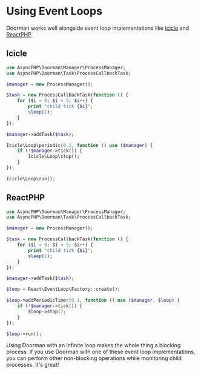 # Using Event Loops

Doorman works well alongside event loop implementations like [Icicle](https://github.com/icicleio) and [ReactPHP](https://github.com/reactphp).

## Icicle

```php
use AsyncPHP\Doorman\Manager\ProcessManager;
use AsyncPHP\Doorman\Task\ProcessCallbackTask;

$manager = new ProcessManager();

$task = new ProcessCallbackTask(function () {
    for ($i = 0; $i < 5; $i++) {
        print "child tick {$i}";
        sleep(1);
    }
});

$manager->addTask($task);

Icicle\Loop\periodic(0.1, function () use ($manager) {
    if (!$manager->tick()) {
        Icicle\Loop\stop();
    }
});

Icicle\Loop\run();
```

## ReactPHP

```php
use AsyncPHP\Doorman\Manager\ProcessManager;
use AsyncPHP\Doorman\Task\ProcessCallbackTask;

$manager = new ProcessManager();

$task = new ProcessCallbackTask(function () {
    for ($i = 0; $i < 5; $i++) {
        print "child tick {$i}";
        sleep(1);
    }
});

$manager->addTask($task);

$loop = React\EventLoop\Factory::create();

$loop->addPeriodicTimer(0.1, function () use ($manager, $loop) {
    if (!$manager->tick()) {
        $loop->stop();
    }
});

$loop->run();
```

Using Doorman with an infinite loop makes the whole thing a blocking process. If you use Doorman with one of these event loop implementations, you can perform other non-blocking operations while monitoring child processes. It's great!
 